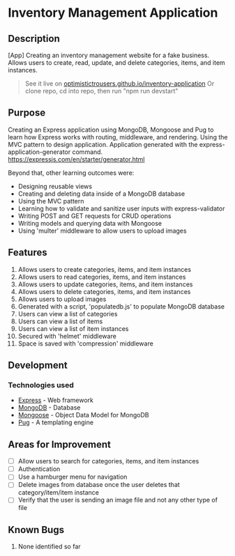 # Inventory Management Application

## Description

[App] Creating an inventory management website for a fake business. Allows users to create, read, update, and delete categories, items, and item instances.

> See it live on [optimistictrousers.github.io/inventory-application](https://optimistictrousers.github.io/inventory-application/)
> Or clone repo, cd into repo, then run "npm run devstart"

## Purpose

Creating an Express application using MongoDB, Mongoose and Pug to learn how Express works with routing, middleware, and rendering. Using the MVC pattern to design application. Application generated with the express-application-generator command. https://expressjs.com/en/starter/generator.html

Beyond that, other learning outcomes were:

- Designing reusable views
- Creating and deleting data inside of a MongoDB database
- Using the MVC pattern
- Learning how to validate and sanitize user inputs with express-validator
- Writing POST and GET requests for CRUD operations
- Writing models and querying data with Mongoose
- Using 'multer' middleware to allow users to upload images


## Features

1. Allows users to create categories, items, and item instances
2. Allows users to read categories, items, and item instances
3. Allows users to update categories, items, and item instances
4. Allows users to delete categories, items, and item instances
5. Allows users to upload images
6. Generated with a script, 'populatedb.js' to populate MongoDB database
7. Users can view a list of categories
8. Users can view a list of items
9. Users can view a list of item instances
10. Secured with 'helmet' middleware
11. Space is saved with 'compression' middleware

## Development

### Technologies used

- [Express](https://expressjs.com/) - Web framework
- [MongoDB](https://www.mongodb.com/) - Database
- [Mongoose](https://mongoosejs.com/docs/) - Object Data Model for MongoDB
- [Pug](https://pugjs.org/api/getting-started.html) - A templating engine

## Areas for Improvement

* [ ] Allow users to search for categories, items, and item instances
* [ ] Authentication
* [ ] Use a hamburger menu for navigation
* [ ] Delete images from database once the user deletes that category/item/item instance
* [ ] Verify that the user is sending an image file and not any other type of file

## Known Bugs

1. None identified so far
